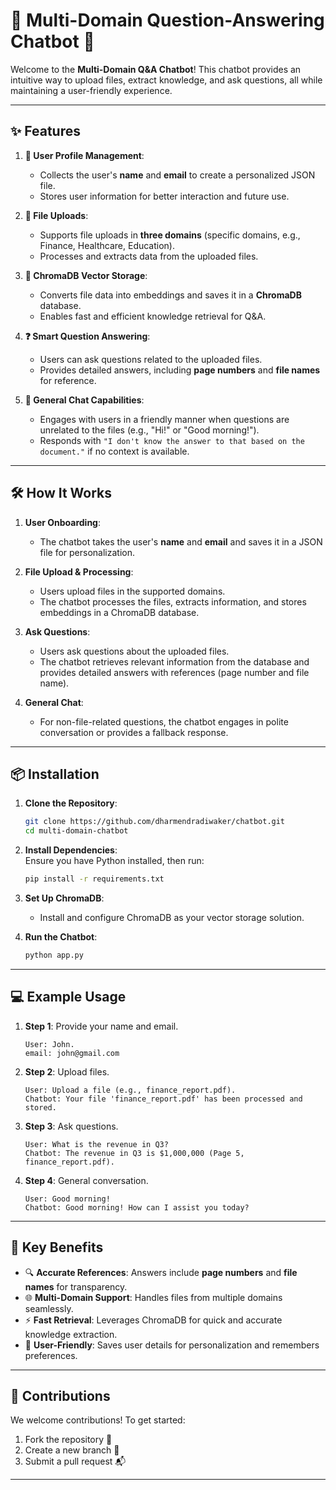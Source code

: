 # 🤖 Multi-Domain Question-Answering Chatbot 🚀  

Welcome to the **Multi-Domain Q&A Chatbot**! This chatbot provides an intuitive way to upload files, extract knowledge, and ask questions, all while maintaining a user-friendly experience.  

---

## ✨ Features  

1. **👤 User Profile Management**:  
   - Collects the user's **name** and **email** to create a personalized JSON file.  
   - Stores user information for better interaction and future use.  

2. **📂 File Uploads**:  
   - Supports file uploads in **three domains** (specific domains, e.g., Finance, Healthcare, Education).  
   - Processes and extracts data from the uploaded files.  

3. **🧠 ChromaDB Vector Storage**:  
   - Converts file data into embeddings and saves it in a **ChromaDB** database.  
   - Enables fast and efficient knowledge retrieval for Q&A.  

4. **❓ Smart Question Answering**:  
   - Users can ask questions related to the uploaded files.  
   - Provides detailed answers, including **page numbers** and **file names** for reference.  

5. **📜 General Chat Capabilities**:  
   - Engages with users in a friendly manner when questions are unrelated to the files (e.g., "Hi!" or "Good morning!").  
   - Responds with `"I don't know the answer to that based on the document."` if no context is available.  

---

## 🛠️ How It Works  

1. **User Onboarding**:  
   - The chatbot takes the user's **name** and **email** and saves it in a JSON file for personalization.  

2. **File Upload & Processing**:  
   - Users upload files in the supported domains.  
   - The chatbot processes the files, extracts information, and stores embeddings in a ChromaDB database.  

3. **Ask Questions**:  
   - Users ask questions about the uploaded files.  
   - The chatbot retrieves relevant information from the database and provides detailed answers with references (page number and file name).  

4. **General Chat**:  
   - For non-file-related questions, the chatbot engages in polite conversation or provides a fallback response.

---

## 📦 Installation  

1. **Clone the Repository**:  
   ```bash
   git clone https://github.com/dharmendradiwaker/chatbot.git
   cd multi-domain-chatbot
   ```

2. **Install Dependencies**:  
   Ensure you have Python installed, then run:  
   ```bash
   pip install -r requirements.txt
   ```

3. **Set Up ChromaDB**:  
   - Install and configure ChromaDB as your vector storage solution.  

4. **Run the Chatbot**:  
   ```bash
   python app.py
   ```

---

## 💻 Example Usage  

1. **Step 1**: Provide your name and email.  
   ```
   User: John.
   email: john@gmail.com
   ```

2. **Step 2**: Upload files.  
   ```
   User: Upload a file (e.g., finance_report.pdf).
   Chatbot: Your file 'finance_report.pdf' has been processed and stored.
   ```

3. **Step 3**: Ask questions.  
   ```
   User: What is the revenue in Q3?
   Chatbot: The revenue in Q3 is $1,000,000 (Page 5, finance_report.pdf).
   ```

4. **Step 4**: General conversation.  
   ```
   User: Good morning!
   Chatbot: Good morning! How can I assist you today?
   ```

---

## 🎯 Key Benefits  

- 🔍 **Accurate References**: Answers include **page numbers** and **file names** for transparency.  
- 🌐 **Multi-Domain Support**: Handles files from multiple domains seamlessly.  
- ⚡ **Fast Retrieval**: Leverages ChromaDB for quick and accurate knowledge extraction.  
- 🤝 **User-Friendly**: Saves user details for personalization and remembers preferences.  

---

## 🤝 Contributions  

We welcome contributions! To get started:  
1. Fork the repository 🍴  
2. Create a new branch 🚀  
3. Submit a pull request 📬  

---
